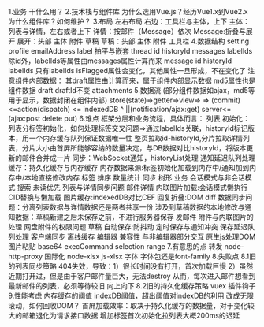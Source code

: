 1.业务
  干什么用？
2.技术栈与组件库
  为什么选用Vue.js？经历Vue1.x到Vue2.x
  为什么组件库？如何维护？
3.布局
  左右布局
  右边：工具栏与主体，上下
  主体：列表与详情，左右或者上下
  详情：按邮件（Message）依次
  Message:折叠与展开
  展开：头部 主体 附件 草稿
  草稿：头部 主体 附件 工具栏
4.数据结构
  setting
  profile emailAddress
  label 拍平与嵌套
  thread id historyId messages labelIds
         除id外，labelIds等属性由messages属性计算而来
  message id historyId labelIds
          只有labelIds isFlagged属性会变化，其他属性一旦形成，不在变化了
          注意组件内部数据：
          其draft属性由计算而来，属于组件内部显示数据
          md5属性也是组件数据
  draft draftId不变
  attachments
5.数据流
                    (部分组件数据如ajax，md5等用于显示，数据封闭在组件内部)
  store(state)=>getter=>view=>
                                  =>
       (commit)<=action(dispatch) <= indexedDB
                  ^
                  ||(notification/ajax:get)
              server<=(ajax:post delete put)
6.难点
框架分层和业务流程，具体而言：
列表 初始化：列表分标签初始化，如何处理标签交叉问题=>通过labelIds关联，historyId标记版本，用一个内存缓存队列保证数据唯一性
            整页拉取id-historyId,分片拉取详情列表，分片大小由首屏所能够容纳的数量决定，与DB数据对比historyId，将版本更新的邮件合并成一片
     同步：WebSocket通知，historyList处理
          通知延迟队列处理
     缓存：持久化缓存与内存缓存
          内存数据来源:标签初始化加载到内存中/通知加到内存中/本地直接修改内存
标签 排序 数量统计 同步 树形
业务 会话模式与非会话模式 搜索 未读优先
     列表与详情同步问题
邮件详情 内联图片加载:会话模式懒执行 CID替换与懒加载
        图片缓存:indexedDB对比CEF
        回复折叠:DOM diff
        数据同步问题：分离列表数据与详情数据还是两者共享一份
                     涉及到草稿数据的本地修改与通知数据：草稿新建之后未保存之前，不进行服务器保存
发邮件 附件与内联图片的处理
      网盘附件的权限问题
草稿 自动保存:防抖动 定时保存与通知冲突 保存延迟队列处理
     客户端同步
     离线缓存
编辑器 兼容性 与非编辑器部分交互 原生js处理DOM
      图片粘贴 base64
      execCommand selection range
7.有意思的点
转发 node-http-proxy
国际化 node-xlsx js-xlsx
字体 字体包还是font-family
8.失败点
8.1旧的列表同步策略
404失效，导致：1）很长时间没有打开，首次加载巨慢 2）虽然近期打开过，但是由于客户邮件量巨大，无法destroy
        从而，每次进入邮件想看到最新邮件的列表，必须等待较旧
向上向下
8.2旧的持久化缓存策略
vuex 插件钩子
9.性能考虑
内存缓存的阈值
indexDB阈值，超出阈值对indexDB的利用
改成无限滚动，如何回收DOM？
首屏加载效率：取决于持久化缓存的数据量，对于变化较大的邮箱退化为请求接口数据
            增加标签首次初始化拉列表大概200ms的迟延
